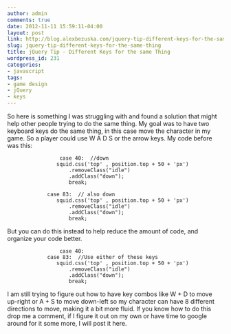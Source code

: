 ```yaml
---
author: admin
comments: true
date: 2012-11-11 15:59:11-04:00
layout: post
link: http://blog.alexbezuska.com/jquery-tip-different-keys-for-the-same-thing/
slug: jquery-tip-different-keys-for-the-same-thing
title: jQuery Tip - Different Keys for the same Thing
wordpress_id: 231
categories:
- javascript
tags:
- game design
- jQuery
- keys
---
```


So here is something I was struggling with and found a solution that might help other people trying to do the same thing. My goal was to have two keyboard keys do the same thing, in this case move the character in my game. So a player could use W A D S or the arrow keys. My code before was this:

    
    
                     case 40:  //down
    	         	squid.css('top' , position.top + 50 + 'px')
    	         		.removeClass("idle")
    	         		.addClass("down");
    	         		break;
    
    	         case 83:  // also down
    	         	squid.css('top' , position.top + 50 + 'px')
    	         		.removeClass("idle")
    	         		.addClass("down");
    	         		break;


But you can do this instead to help reduce the amount of code, and organize your code better.

    
                   
                     case 40:
    	         case 83:  //Use either of these keys
    	         	squid.css('top' , position.top + 50 + 'px')
    	         		.removeClass("idle")
    	         		.addClass("down");
    	         		break;


I am still trying to figure out how to have key combos like W + D to move up-right or A + S to move down-left so my character can have 8 different directions to move, making it a bit more fluid. If you know how to do this drop me a comment, if I figure it out on my own or have time to google around for it some more, I will post it here.
